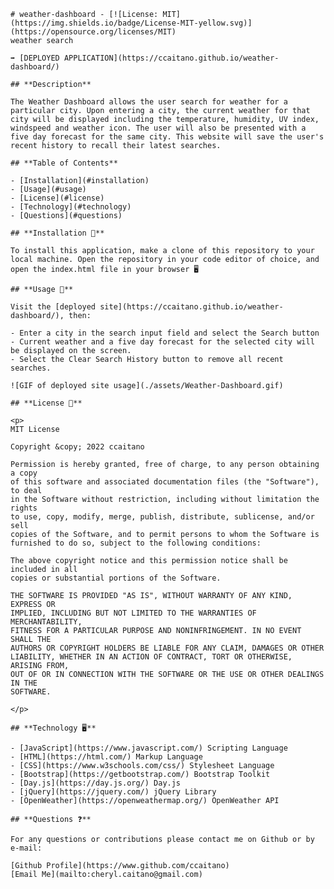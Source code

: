 
    # weather-dashboard - [![License: MIT](https://img.shields.io/badge/License-MIT-yellow.svg)](https://opensource.org/licenses/MIT)
    weather search
    
    ➡️ [DEPLOYED APPLICATION](https://ccaitano.github.io/weather-dashboard/)
    
    ## **Description**
    
    The Weather Dashboard allows the user search for weather for a particular city. Upon entering a city, the current weather for that city will be displayed including the temperature, humidity, UV index, windspeed and weather icon. The user will also be presented with a five day forecast for the same city. This website will save the user's recent history to recall their latest searches.
    
    ## **Table of Contents**
    
    - [Installation](#installation)
    - [Usage](#usage)
    - [License](#license)
    - [Technology](#technology)
    - [Questions](#questions)
    
    ## **Installation 💽**
    
    To install this application, make a clone of this repository to your local machine. Open the repository in your code editor of choice, and open the index.html file in your browser 🖥️
    
    ## **Usage 📜**
    
    Visit the [deployed site](https://ccaitano.github.io/weather-dashboard/), then:
    
    - Enter a city in the search input field and select the Search button
    - Current weather and a five day forecast for the selected city will be displayed on the screen.
    - Select the Clear Search History button to remove all recent searches.
    
    ![GIF of deployed site usage](./assets/Weather-Dashboard.gif)
    
    ## **License 🎫**
    
    <p>
    MIT License
    
    Copyright &copy; 2022 ccaitano
    
    Permission is hereby granted, free of charge, to any person obtaining a copy
    of this software and associated documentation files (the "Software"), to deal
    in the Software without restriction, including without limitation the rights
    to use, copy, modify, merge, publish, distribute, sublicense, and/or sell
    copies of the Software, and to permit persons to whom the Software is
    furnished to do so, subject to the following conditions:
    
    The above copyright notice and this permission notice shall be included in all
    copies or substantial portions of the Software.
    
    THE SOFTWARE IS PROVIDED "AS IS", WITHOUT WARRANTY OF ANY KIND, EXPRESS OR
    IMPLIED, INCLUDING BUT NOT LIMITED TO THE WARRANTIES OF MERCHANTABILITY,
    FITNESS FOR A PARTICULAR PURPOSE AND NONINFRINGEMENT. IN NO EVENT SHALL THE
    AUTHORS OR COPYRIGHT HOLDERS BE LIABLE FOR ANY CLAIM, DAMAGES OR OTHER
    LIABILITY, WHETHER IN AN ACTION OF CONTRACT, TORT OR OTHERWISE, ARISING FROM,
    OUT OF OR IN CONNECTION WITH THE SOFTWARE OR THE USE OR OTHER DEALINGS IN THE
    SOFTWARE.
    
    </p>
    
    ## **Technology 🖥️**
    
    - [JavaScript](https://www.javascript.com/) Scripting Language
    - [HTML](https://html.com/) Markup Language
    - [CSS](https://www.w3schools.com/css/) Stylesheet Language
    - [Bootstrap](https://getbootstrap.com/) Bootstrap Toolkit
    - [Day.js](https://day.js.org/) Day.js
    - [jQuery](https://jquery.com/) jQuery Library
    - [OpenWeather](https://openweathermap.org/) OpenWeather API
    
    ## **Questions ❓**
    
    For any questions or contributions please contact me on Github or by e-mail:
    
    [Github Profile](https://www.github.com/ccaitano)  
    [Email Me](mailto:cheryl.caitano@gmail.com)
    